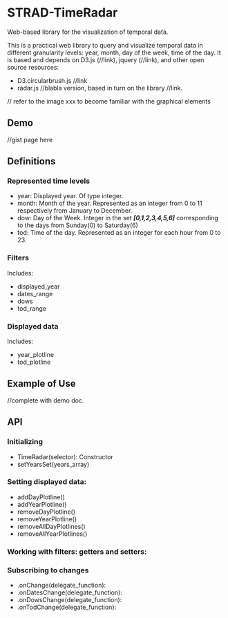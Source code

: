 # STRAD-TimeRadar
Web-based library for the visualization of temporal data.

This is a practical web library to query and visualize temporal data in different granularity levels: year, month, day of the week, time of the day.
It is based and depends on D3.js (//link), jquery (//link), and other open source resources:
- D3.circularbrush.js //link
- radar.js //blabla version, based in turn on the library //link.


// refer to the image xxx to become familiar with the graphical elements

## Demo
//gist page here

## Definitions
### Represented time levels
- year: Displayed year. Of type integer.
- month: Month of the year. Represented as an integer from 0 to 11 respectively from January to December.
- dow: Day of the Week. Integer in the set **_[0,1,2,3,4,5,6]_** corresponding to the days from Sunday(0) to Saturday(6)
- tod: Time of the day. Represented as an integer for each hour from 0 to 23.

### Filters
Includes:
- displayed_year
- dates_range
- dows
- tod_range

### Displayed data
Includes:
- year_plotline
- tod_plotline


## Example of Use
//complete with demo doc.
## API
### Initializing
- TimeRadar(selector): Constructor
- setYearsSet(years_array)

### Setting displayed data:
- addDayPlotline()
- addYearPlotline()
- removeDayPlotline()
- removeYearPlotline()
- removeAllDayPlotlines()
- removeAllYearPlotlines()

### Working with filters: getters and setters:

### Subscribing to changes
- .onChange(delegate_function): 
- .onDatesChange(delegate_function): 
- .onDowsChange(delegate_function): 
- .onTodChange(delegate_function): 

